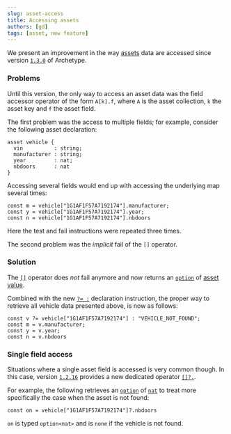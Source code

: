 ```yaml
---
slug: asset-access
title: Accessing assets
authors: [gd]
tags: [asset, new feature]
---
```


We present an improvement in the way [assets](/docs/asset) data are accessed since version [`1.3.0`](https://github.com/edukera/archetype-lang/releases/tag/1.3.0) of Archetype.

### Problems

Until this version, the only way to access an asset data was the field accessor operator of the form `A[k].f`, where `A` is the asset collection, `k` the asset key and `f` the asset field.

<!--truncate-->

The first problem was the access to multiple fields; for example, consider the following asset declaration:
```archetype
asset vehicle {
  vin          : string;
  manufacturer : string;
  year         : nat;
  nbdoors      : nat
}
```

Accessing several fields would end up with accessing the underlying map several times:

```archetype
const m = vehicle["1G1AF1F57A7192174"].manufacturer;
const y = vehicle["1G1AF1F57A7192174"].year;
const n = vehicle["1G1AF1F57A7192174"].nbdoors
```

Here the test and fail instructions were repeated three times.

The second problem was the *implicit* fail of the `[]` operator.

### Solution

The [`[]`](/docs/reference/expressions/asset#ak--asset_keya) operator does *not* fail anymore and now returns an [`option`](/docs/reference/types#option<T>) of [asset value](/docs/reference/types#asset_value<A>).

Combined with the new [`?= :`](/docs/reference/instructions/localvariable#-) declaration instruction, the proper way to retrieve all vehicle data presented above, is now as follows:

```archetype
const v ?= vehicle["1G1AF1F57A7192174"] : "VEHICLE_NOT_FOUND";
const m = v.manufacturer;
const y = v.year;
const n = v.nbdoors
```

### Single field access

Situations where a single asset field is accessed is very common though. In this case, version [`1.2.16`](https://github.com/edukera/archetype-lang/releases/tag/1.2.16) provides a new dedicated operator [`[]?.`](/docs/reference/expressions/asset#ak--asset_keyaf).

For example, the following retrieves an [`option`](/docs/reference/types#option<T>) of [`nat`](/docs/reference/types#nat) to treat more specifically the case when the asset is not found:
```archetype
const on = vehicle["1G1AF1F57A7192174"]?.nbdoors
```

`on` is typed `option<nat>` and is `none` if the vehicle is not found.



